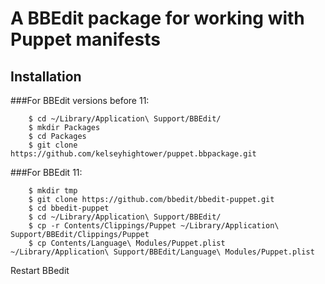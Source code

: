 # A BBEdit package for working with Puppet manifests

## Installation

###For BBEdit versions before 11:
```
    $ cd ~/Library/Application\ Support/BBEdit/
    $ mkdir Packages
    $ cd Packages
    $ git clone https://github.com/kelseyhightower/puppet.bbpackage.git
```
###For BBEdit 11:
```
    $ mkdir tmp
    $ git clone https://github.com/bbedit/bbedit-puppet.git
    $ cd bbedit-puppet
    $ cd ~/Library/Application\ Support/BBEdit/
    $ cp -r Contents/Clippings/Puppet ~/Library/Application\ Support/BBEdit/Clippings/Puppet
    $ cp Contents/Language\ Modules/Puppet.plist ~/Library/Application\ Support/BBEdit/Language\ Modules/Puppet.plist
```
Restart BBedit
